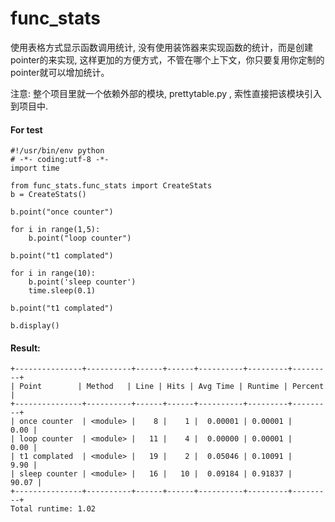 # func_stats

使用表格方式显示函数调用统计, 没有使用装饰器来实现函数的统计，而是创建pointer的来实现, 这样更加的方便方式，不管在哪个上下文，你只要复用你定制的pointer就可以增加统计。 

注意:
整个项目里就一个依赖外部的模块, prettytable.py , 索性直接把该模块引入到项目中.

#### For test

```
#!/usr/bin/env python
# -*- coding:utf-8 -*-
import time

from func_stats.func_stats import CreateStats
b = CreateStats()

b.point("once counter")

for i in range(1,5):
    b.point("loop counter")

b.point("t1 complated")

for i in range(10):
    b.point('sleep counter')
    time.sleep(0.1)

b.point("t1 complated")

b.display()
```

#### Result:
```
+---------------+----------+------+------+----------+---------+---------+
| Point        | Method   | Line | Hits | Avg Time | Runtime | Percent |
+---------------+----------+------+------+----------+---------+---------+
| once counter  | <module> |    8 |    1 |  0.00001 | 0.00001 |    0.00 |
| loop counter  | <module> |   11 |    4 |  0.00000 | 0.00001 |    0.00 |
| t1 complated  | <module> |   19 |    2 |  0.05046 | 0.10091 |    9.90 |
| sleep counter | <module> |   16 |   10 |  0.09184 | 0.91837 |   90.07 |
+---------------+----------+------+------+----------+---------+---------+
Total runtime: 1.02
```
